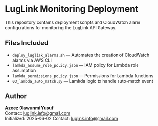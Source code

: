 # LugLink Monitoring Deployment

This repository contains deployment scripts and CloudWatch alarm configurations for monitoring the LugLink API Gateway.

## Files Included

- `deploy_luglink_alarms.sh` — Automates the creation of CloudWatch alarms via AWS CLI  
- `lambda_assume_role_policy.json` — IAM policy for Lambda role assumption  
- `lambda_permissions_policy.json` — Permissions for Lambda functions  
- `03_lambda_auto_match.py` — Lambda logic to handle auto-match event  

## Author

**Azeez Olawunmi Yusuf**  
Contact: luglink.info@gmail.com  
Initialized: 2025-06-02
Contact: luglink.info@gmail.com


